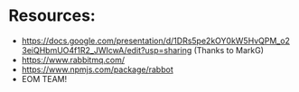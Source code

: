 # Resources:
- https://docs.google.com/presentation/d/1DRs5pe2kOY0kW5HvQPM_o23eiQHbmUO4f1R2_JWIcwA/edit?usp=sharing (Thanks to MarkG)
- https://www.rabbitmq.com/
- https://www.npmjs.com/package/rabbot
- EOM TEAM!